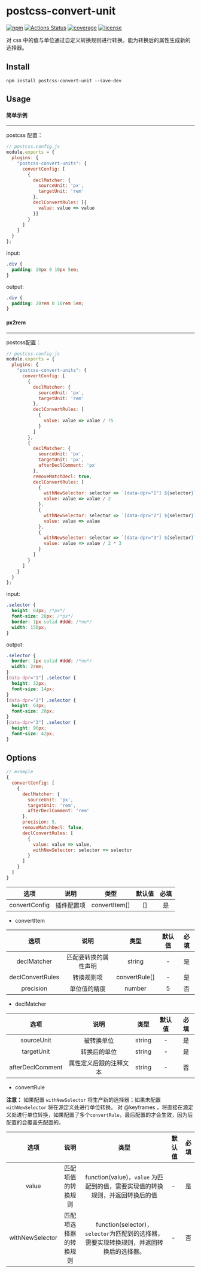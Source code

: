 # postcss-convert-unit

[![npm](https://img.shields.io/npm/v/postcss-convert-unit)](https://www.npmjs.com/package/postcss-convert-unit)
[![Actions Status](https://github.com/hoivee/postcss-convert-unit/workflows/build/badge.svg)](https://github.com/hoivee/postcss-convert-unit)
[![coverage](https://img.shields.io/coveralls/github/hoivee/postcss-convert-unit)](https://coveralls.io/github/hoivee/postcss-convert-unit)
[![license](https://img.shields.io/github/license/hoivee/postcss-convert-unit)](https://github.com/hoivee/postcss-convert-unit/blob/master/LICENSE)

对 css 中的值与单位通过自定义转换规则进行转换。能为转换后的属性生成新的选择器。

## Install

```npm
npm install postcss-convert-unit --save-dev
```

## Usage

#### 简单示例

---

postcss 配置：

```javascript
// postcss.config.js
module.exports = {
  plugins: {
    "postcss-convert-units": {
      convertConfig: [
        {
          declMatcher: {
            sourceUnit: 'px',
            targetUnit: 'rem'
          },
          declConvertRules: [{
            value: value => value
          }]
        }
      ]
    }
  }
};
```

input:

```css
.div {
  padding: 20px 0 10px 5em;
}
```

output:

```css
.div {
  padding: 20rem 0 10rem 5em;
}
```

#### px2rem

---
postcss配置：

```javascript
// postcss.config.js
module.exports = {
  plugins: {
    "postcss-convert-units": {
      convertConfig: [
        {
          declMatcher: {
            sourceUnit: 'px',
            targetUnit: 'rem'
          },
          declConvertRules: [
            {
              value: value => value / 75
            }
          ]
        },
        {
          declMatcher: {
            sourceUnit: 'px',
            targetUnit: 'px',
            afterDeclComment: 'px'
          },
          removeMatchDecl: true,
          declConvertRules: [
            {
              withNewSelector: selector => `[data-dpr="1"] ${selector}`,
              value: value => value / 2
            },
            {
              withNewSelector: selector => `[data-dpr="2"] ${selector}`,
              value: value => value
            },
            {
              withNewSelector: selector => `[data-dpr="3"] ${selector}`,
              value: value => value / 2 * 3
            }
          ]
        }
      ]
    }
  }
};
```

input:

```css
.selector {
  height: 64px; /*px*/
  font-size: 28px; /*px*/
  border: 1px solid #ddd; /*no*/
  width: 150px;
}

```

output:

```css
.selector {
  border: 1px solid #ddd; /*no*/
  width: 2rem;
}
[data-dpr="1"] .selector {
  height: 32px;
  font-size: 14px;
}
[data-dpr="2"] .selector {
  height: 64px;
  font-size: 28px;
}
[data-dpr="3"] .selector {
  height: 96px;
  font-size: 42px;
}

```

## Options
```javascript
// example
{
  convertConfig: [
    {
      declMatcher: {
        sourceUnit: 'px',
        targetUnit: 'rem',
        afterDeclComment: 'rem'
      },
      precision: 5,
      removeMatchDecl: false,
      declConvertRules: [
        {
          value: value => value,
          withNewSelector: selector => selector
        }
      ]
    }
  ]
}
```

| 选项 | 说明 | 类型 | 默认值 | 必填 |
| :---:| :---: | :---: | :---: | :---: |
| convertConfig | 插件配置项 | convertItem[] | [] | 是|

- convertItem


| 选项 | 说明 | 类型 | 默认值 | 必填 |
| :---:| :---: | :---: | :---: | :---: |
| declMatcher | 匹配要转换的属性声明 | string | - | 是 |
| declConvertRules | 转换规则项 | convertRule[] | - | 是 |
| precision | 单位值的精度 | number | 5 | 否 |

- declMatcher

| 选项 | 说明 | 类型 | 默认值 | 必填 |
| :---:| :---: | :---: | :---: | :---: |
| sourceUnit | 被转换单位 | string | - | 是 |
| targetUnit | 转换后的单位 | string | - | 是 |
| afterDeclComment | 属性定义后跟的注释文本 | string | - | 否 |

- convertRule

**注意：** 如果配置 ```withNewSelector``` 将生产新的选择器；如果未配置
```withNewSelector``` 将在源定义处进行单位转换。 对 @keyframes ，将直接在源定义处进行单位转换，如果配置了多个```convertRule```，最后配置的才会生效，因为后配置的会覆盖先配置的。

| 选项 | 说明 | 类型 | 默认值 | 必填 |
| :---:| :---: | :---: | :--- | :---: |
| value | 匹配项值的转换规则 | function(value)，```value``` 为匹配到的值，需要实现值的转换规则，并返回转换后的值 | - | 是 |
| withNewSelector | 匹配项选择器的转换规则 | function(selector)， ```selector```为匹配到的选择器，需要实现转换规则，并返回转换后的选择器。| - | 否 |
